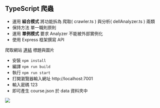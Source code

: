 TypeScript 爬蟲
---
- 運用 **組合模式** 將功能拆為 爬取( crawler.ts ) 與分析( dellAnalyzer.ts ) 兩類
- 保持方法 單一職則原則
- 運用 **單例模式** 要求 Analyzer 不能被外部實例化
- 使用 Express 框架撰寫 API

爬取網站 [連結](http://www.dell-lee.com/) 標題與圖片

- 安裝 `npm install`
- 編譯 `npm run build`
- 執行 `npm run start`
- 打開瀏覽器輸入網址 http://localhost:7001
- 輸入密碼 123
- 即可產生 course.json 於 data 資料夾中

![](https://i.imgur.com/f8mpCyB.jpg)